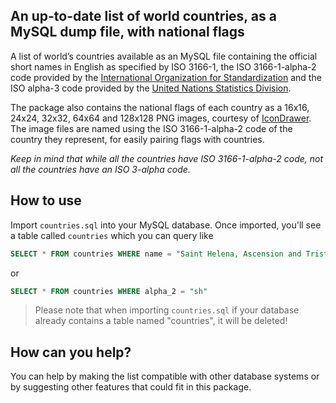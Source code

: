 ## An up-to-date list of world countries, as a MySQL dump file, with national flags

A list of world’s countries available as an MySQL file containing the official short names in English as specified by ISO 3166-1, the ISO 3166-1-alpha-2 code provided by the [International Organization for Standardization](http://www.iso.org/iso/en/prods-services/iso3166ma/02iso-3166-code-lists/list-en1.html) and the ISO alpha-3 code provided by the [United Nations Statistics Division](http://unstats.un.org/unsd/methods/m49/m49alpha.htm).

The package also contains the national flags of each country as a 16x16, 24x24, 32x32, 64x64 and 128x128 PNG images, courtesy of [IconDrawer](http://icondrawer.com/free.php). The image files are named using the ISO 3166-1-alpha-2 code of the country they represent, for easily pairing flags with countries.

*Keep in mind that while all the countries have ISO 3166-1-alpha-2 code, not all the countries have an ISO 3-alpha code.*

## How to use

Import ```countries.sql```  into your MySQL database. Once imported, you'll see a table called ```countries``` which you can query like

```sql
SELECT * FROM countries WHERE name = "Saint Helena, Ascension and Tristan Da Cunha"
```
or

```sql
SELECT * FROM countries WHERE alpha_2 = "sh"
```

> Please note that when importing ```countries.sql``` if your database already contains a table named "countries", it will be deleted!

## How can you help?

You can help by making the list compatible with other database systems or by suggesting other features that could fit in this package.
